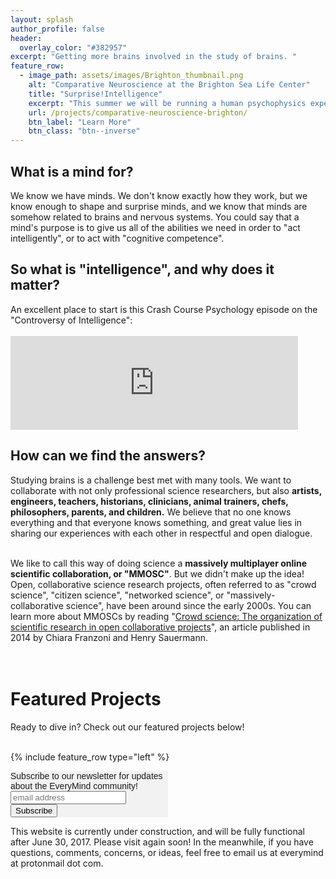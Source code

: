 ```yaml
---
layout: splash
author_profile: false
header:
  overlay_color: "#382957"
excerpt: "Getting more brains involved in the study of brains. "
feature_row:
  - image_path: assets/images/Brighton_thumbnail.png
    alt: "Comparative Neuroscience at the Brighton Sea Life Center"
    title: "Surprise!Intelligence"
    excerpt: "This summer we will be running a human psychophysics experiment as part of an exhibit at the Brighton Sea Life Center about comparative neuroscience research. You can contribute to this project both at the Sea Life Center or online!"
    url: /projects/comparative-neuroscience-brighton/
    btn_label: "Learn More"
    btn_class: "btn--inverse"
---
```

<h2> What is a mind for? </h2>

<p> We know we have minds. We don't know exactly how they work, but we know enough to shape and surprise minds, and we know that minds are somehow related to brains and nervous systems. You could say that a mind's purpose is to give us all of the abilities we need in order to "act intelligently", or to act with "cognitive competence".</p>

<h2>So what is "intelligence", and why does it matter? </h2>

<p> An excellent place to start is this Crash Course Psychology episode on the "Controversy of Intelligence": <br/><br/>
<iframe width="460" src="https://www.youtube.com/embed/9xTz3QjcloI?ecver=1" frameborder="0" allowfullscreen></iframe>

<h2>How can we find the answers? </h2>

<p>Studying brains is a challenge best met with many tools. We want to collaborate with not only professional science researchers, but also <b>artists, engineers, teachers, historians, clinicians, animal trainers, chefs, philosophers, parents, and children.</b> We believe that no one knows everything and that everyone knows something, and great value lies in sharing our experiences with each other in respectful and open dialogue. <br/><br/>

We like to call this way of doing science a <b>massively multiplayer online scientific collaboration, or "MMOSC"</b>. But we didn't make up the idea! Open, collaborative science research projects, often referred to as "crowd science", "citizen science", "networked science", or "massively-collaborative science", have been around since the early 2000s. You can learn more about MMOSCs by reading "<a href="http://www.sciencedirect.com/science/article/pii/S0048733313001212">Crowd science: The organization of scientific research in open collaborative projects</a>", an article published in 2014 by Chiara Franzoni and Henry Sauermann. <br/><br/><br/></p>

<h1> Featured Projects </h1>

Ready to dive in? Check out our featured projects below! <br/><br/>

{% include feature_row type="left" %}

<!-- Begin MailChimp Signup Form -->
<link href="//cdn-images.mailchimp.com/embedcode/horizontal-slim-10_7.css" rel="stylesheet" type="text/css">
<style type="text/css">
	#mc_embed_signup{background:#f2f2f2; clear:left; font:14px Oxygen,Helvetica,Arial,sans-serif; width:50%;}
	/* Add your own MailChimp form style overrides in your site stylesheet or in this style block.
	   We recommend moving this block and the preceding CSS link to the HEAD of your HTML file. */
</style>
<div id="mc_embed_signup">
<form action="//online.us16.list-manage.com/subscribe/post?u=eb2472695fd6c8a6c2291c528&amp;id=322b339266" method="post" id="mc-embedded-subscribe-form" name="mc-embedded-subscribe-form" class="validate" target="_blank" novalidate>
    <div id="mc_embed_signup_scroll">
	<label for="mce-EMAIL">Subscribe to our newsletter for updates about the EveryMind community!</label>
	<input type="email" value="" name="EMAIL" class="email" id="mce-EMAIL" placeholder="email address" required>
    <!-- real people should not fill this in and expect good things - do not remove this or risk form bot signups-->
    <div style="position: absolute; left: -5000px;" aria-hidden="true"><input type="text" name="b_eb2472695fd6c8a6c2291c528_322b339266" tabindex="-1" value=""></div>
    <div class="clear"><input type="submit" value="Subscribe" name="subscribe" id="mc-embedded-subscribe" class="button"></div>
    </div>
</form>
</div>

<!--End mc_embed_signup-->

<p>This website is currently under construction, and will be fully functional after June 30, 2017. Please visit again soon! In the meanwhile, if you have questions, comments, concerns, or ideas, feel free to email us at everymind at protonmail dot com. </p>
